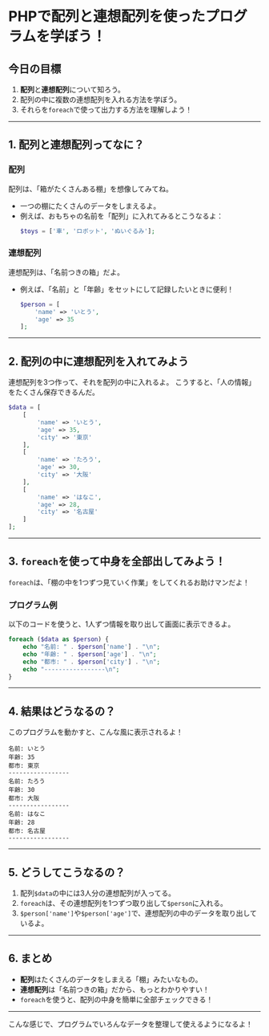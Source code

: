 # PHPで配列と連想配列を使ったプログラムを学ぼう！

## 今日の目標
1. **配列**と**連想配列**について知ろう。
2. 配列の中に複数の連想配列を入れる方法を学ぼう。
3. それらを`foreach`で使って出力する方法を理解しよう！

---

## 1. 配列と連想配列ってなに？

### 配列
配列は、「箱がたくさんある棚」を想像してみてね。
- 一つの棚にたくさんのデータをしまえるよ。
- 例えば、おもちゃの名前を「配列」に入れてみるとこうなるよ：
  ```php
  $toys = ['車', 'ロボット', 'ぬいぐるみ'];
  ```

### 連想配列
連想配列は、「名前つきの箱」だよ。
- 例えば、「名前」と「年齢」をセットにして記録したいときに便利！
  ```php
  $person = [
      'name' => 'いとう',
      'age' => 35
  ];
  ```

---

## 2. 配列の中に連想配列を入れてみよう

連想配列を3つ作って、それを配列の中に入れるよ。
こうすると、「人の情報」をたくさん保存できるんだ。

```php
$data = [
    [
        'name' => 'いとう',
        'age' => 35,
        'city' => '東京'
    ],
    [
        'name' => 'たろう',
        'age' => 30,
        'city' => '大阪'
    ],
    [
        'name' => 'はなこ',
        'age' => 28,
        'city' => '名古屋'
    ]
];
```

---

## 3. `foreach`を使って中身を全部出してみよう！

`foreach`は、「棚の中を1つずつ見ていく作業」をしてくれるお助けマンだよ！

### プログラム例
以下のコードを使うと、1人ずつ情報を取り出して画面に表示できるよ。

```php
foreach ($data as $person) {
    echo "名前: " . $person['name'] . "\n";
    echo "年齢: " . $person['age'] . "\n";
    echo "都市: " . $person['city'] . "\n";
    echo "-----------------\n";
}
```

---

## 4. 結果はどうなるの？

このプログラムを動かすと、こんな風に表示されるよ！

```
名前: いとう
年齢: 35
都市: 東京
-----------------
名前: たろう
年齢: 30
都市: 大阪
-----------------
名前: はなこ
年齢: 28
都市: 名古屋
-----------------
```

---

## 5. どうしてこうなるの？

1. 配列`$data`の中には3人分の連想配列が入ってる。
2. `foreach`は、その連想配列を1つずつ取り出して`$person`に入れる。
3. `$person['name']`や`$person['age']`で、連想配列の中のデータを取り出しているよ。

---

## 6. まとめ

- **配列**はたくさんのデータをしまえる「棚」みたいなもの。
- **連想配列**は「名前つきの箱」だから、もっとわかりやすい！
- `foreach`を使うと、配列の中身を簡単に全部チェックできる！

---

こんな感じで、プログラムでいろんなデータを整理して使えるようになるよ！
